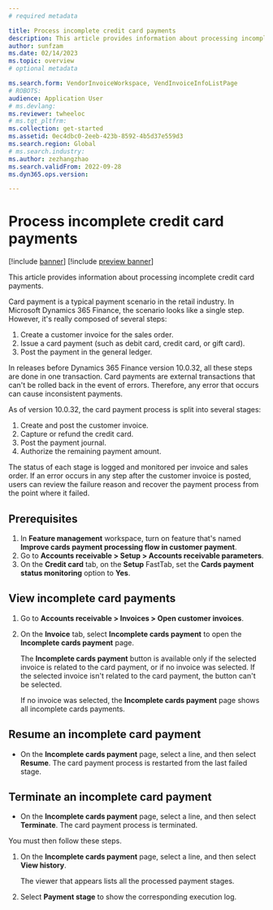 ```yaml
---
# required metadata

title: Process incomplete credit card payments
description: This article provides information about processing incomplete credit card payments.
author: sunfzam
ms.date: 02/14/2023
ms.topic: overview
# optional metadata

ms.search.form: VendorInvoiceWorkspace, VendInvoiceInfoListPage
# ROBOTS: 
audience: Application User
# ms.devlang: 
ms.reviewer: twheeloc
# ms.tgt_pltfrm: 
ms.collection: get-started
ms.assetid: 0ec4dbc0-2eeb-423b-8592-4b5d37e559d3
ms.search.region: Global
# ms.search.industry: 
ms.author: zezhangzhao
ms.search.validFrom: 2022-09-28
ms.dyn365.ops.version: 

---
```


# Process incomplete credit card payments

[!include [banner](../includes/banner.md)]
[!include [preview banner](../includes/preview-banner.md)]

This article provides information about processing incomplete credit card payments.

Card payment is a typical payment scenario in the retail industry. In Microsoft Dynamics 365 Finance, the scenario looks like a single step. However, it's really composed of several steps:

1. Create a customer invoice for the sales order.
2. Issue a card payment (such as debit card, credit card, or gift card).
3. Post the payment in the general ledger.

In releases before Dynamics 365 Finance version 10.0.32, all these steps are done in one transaction. Card payments are external transactions that can't be rolled back in the event of errors. Therefore, any error that occurs can cause inconsistent payments.

As of version 10.0.32, the card payment process is split into several stages:

1. Create and post the customer invoice.
2. Capture or refund the credit card.
3. Post the payment journal.
4. Authorize the remaining payment amount.

The status of each stage is logged and monitored per invoice and sales order. If an error occurs in any step after the customer invoice is posted, users can review the failure reason and recover the payment process from the point where it failed.

## Prerequisites

1. In **Feature management** workspace, turn on feature that's named **Improve cards payment processing flow in customer payment**.
2. Go to **Accounts receivable \> Setup \> Accounts receivable parameters**.
3. On the **Credit card** tab, on the **Setup** FastTab, set the **Cards payment status monitoring** option to **Yes**.

## View incomplete card payments

1. Go to **Accounts receivable \> Invoices \> Open customer invoices**.
2. On the **Invoice** tab, select **Incomplete cards payment** to open the **Incomplete cards payment** page.

    The **Incomplete cards payment** button is available only if the selected invoice is related to the card payment, or if no invoice was selected. If the selected invoice isn't related to the card payment, the button can't be selected.

    If no invoice was selected, the **Incomplete cards payment** page shows all incomplete cards payments.

## Resume an incomplete card payment

- On the **Incomplete cards payment** page, select a line, and then select **Resume**. The card payment process is restarted from the last failed stage.

## Terminate an incomplete card payment

- On the **Incomplete cards payment** page, select a line, and then select **Terminate**. The card payment process is terminated.

You must then follow these steps.

1. On the **Incomplete cards payment** page, select a line, and then select **View history**.

    The viewer that appears lists all the processed payment stages.

2. Select **Payment stage** to show the corresponding execution log.
